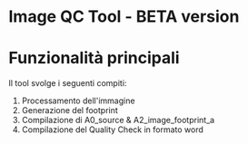 # Image QC Tool - BETA version

# Funzionalità principali 

Il tool svolge i seguenti compiti:

1) Processamento dell'immagine
2) Generazione del footprint
3) Compilazione di A0_source & A2_image_footprint_a
4) Compilazione del Quality Check in formato word

